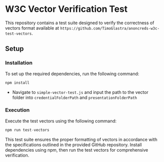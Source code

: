 # W3C Vector Verification Test
This repository contains a test suite designed to verify the correctness of vectors format available at `https://github.com/TimoGlastra/anoncreds-w3c-test-vectors`.

## Setup
### Installation
To set up the required dependencies, run the following command:

```js
npm install
```

- Navigate to `simple-vector-test.js` and input the path to the vector folder into `credentialFolderPath` and `presentationFolderPath`

### Execution
Execute the test vectors using the following command:

```js
npm run test-vectors
```

This test suite ensures the proper formatting of vectors in accordance with the specifications outlined in the provided GitHub repository. Install dependencies using npm, then run the test vectors for comprehensive verification.
